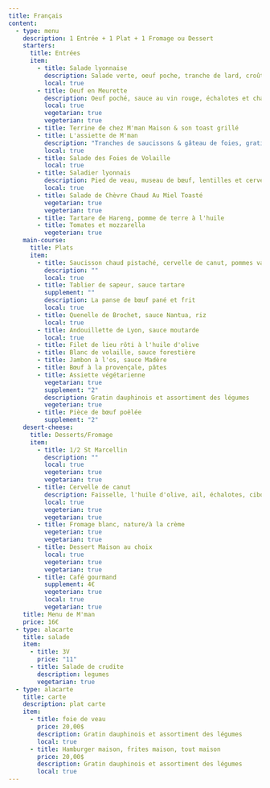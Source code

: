 ```yaml
---
title: Français
content:
  - type: menu
    description: 1 Entrée + 1 Plat + 1 Fromage ou Dessert
    starters:
      title: Entrées
      item:
        - title: Salade lyonnaise
          description: Salade verte, oeuf poche, tranche de lard, croûtons
          local: true
        - title: Oeuf en Meurette
          description: Oeuf poché, sauce au vin rouge, échalotes et champignons
          local: true
          vegetarian: true
          vegeterian: true
        - title: Terrine de chez M'man Maison & son toast grillé
        - title: L'assiette de M'man
          description: "Tranches de saucissons & gâteau de foies, gratinés au four "
          local: true
        - title: Salade des Foies de Volaille
          local: true
        - title: Saladier lyonnais
          description: Pied de veau, museau de bœuf, lentilles et cervelas
          local: true
        - title: Salade de Chèvre Chaud Au Miel Toasté
          vegetarian: true
          vegeterian: true
        - title: Tartare de Hareng, pomme de terre à l'huile
        - title: Tomates et mozzarella
          vegeterian: true
    main-course:
      title: Plats
      item:
        - title: Saucisson chaud pistaché, cervelle de canut, pommes vapeurs
          description: ""
          local: true
        - title: Tablier de sapeur, sauce tartare
          supplement: ""
          description: La panse de bœuf pané et frit
          local: true
        - title: Quenelle de Brochet, sauce Nantua, riz
          local: true
        - title: Andouillette de Lyon, sauce moutarde
          local: true
        - title: Filet de lieu rôti à l'huile d'olive
        - title: Blanc de volaille, sauce forestière
        - title: Jambon à l'os, sauce Madère
        - title: Bœuf à la provençale, pâtes
        - title: Assiette végétarienne
          vegetarian: true
          supplement: "2"
          description: Gratin dauphinois et assortiment des légumes
          vegeterian: true
        - title: Pièce de bœuf poêlée
          supplement: "2"
    desert-cheese:
      title: Desserts/Fromage
      item:
        - title: 1/2 St Marcellin
          description: ""
          local: true
          vegeterian: true
          vegetarian: true
        - title: Cervelle de canut
          description: Faisselle, l'huile d'olive, ail, échalotes, ciboulette
          local: true
          vegeterian: true
          vegetarian: true
        - title: Fromage blanc, nature/à la crème
          vegeterian: true
          vegetarian: true
        - title: Dessert Maison au choix
          local: true
          vegeterian: true
          vegetarian: true
        - title: Café gourmand
          supplement: 4€
          vegeterian: true
          local: true
          vegetarian: true
    title: Menu de M'man
    price: 16€
  - type: alacarte
    title: salade
    item:
      - title: 3V
        price: "11"
      - title: Salade de crudite
        description: legumes
        vegetarian: true
  - type: alacarte
    title: carte
    description: plat carte
    item:
      - title: foie de veau
        price: 20,00$
        description: Gratin dauphinois et assortiment des légumes
        local: true
      - title: Hamburger maison, frites maison, tout maison
        price: 20,00$
        description: Gratin dauphinois et assortiment des légumes
        local: true
---
```

